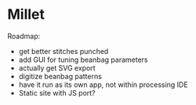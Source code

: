# Millet

Roadmap:
* get better stitches punched
* add GUI for tuning beanbag parameters
* actually get SVG export
* digitize beanbag patterns
* have it run as its own app, not within processing IDE
* Static site with JS port?
